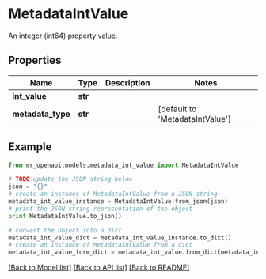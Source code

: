 # MetadataIntValue

An integer (int64) property value.

## Properties
Name | Type | Description | Notes
------------ | ------------- | ------------- | -------------
**int_value** | **str** |  | 
**metadata_type** | **str** |  | [default to 'MetadataIntValue']

## Example

```python
from mr_openapi.models.metadata_int_value import MetadataIntValue

# TODO update the JSON string below
json = "{}"
# create an instance of MetadataIntValue from a JSON string
metadata_int_value_instance = MetadataIntValue.from_json(json)
# print the JSON string representation of the object
print MetadataIntValue.to_json()

# convert the object into a dict
metadata_int_value_dict = metadata_int_value_instance.to_dict()
# create an instance of MetadataIntValue from a dict
metadata_int_value_form_dict = metadata_int_value.from_dict(metadata_int_value_dict)
```
[[Back to Model list]](../README.md#documentation-for-models) [[Back to API list]](../README.md#documentation-for-api-endpoints) [[Back to README]](../README.md)


